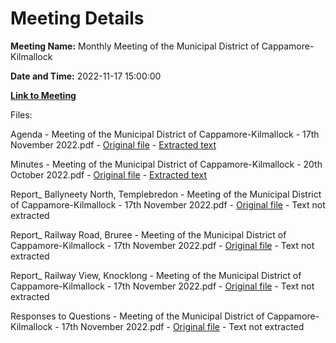 # Meeting Details

**Meeting Name:** Monthly Meeting of the Municipal District of Cappamore-Kilmallock

**Date and Time:** 2022-11-17 15:00:00

**[Link to Meeting](https://www.limerick.ie/council/whats-on/monthly-meeting-municipal-district-cappamore-kilmallock-87)**

Files: 

Agenda - Meeting of the Municipal District of Cappamore-Kilmallock - 17th November 2022.pdf - [Original file](https://www.limerick.ie/sites/default/files/media/documents/2022-11/01%20Agenda%20for%20November%202022%20MD%20Meeting.pdf) - [Extracted text](./Agenda%20-%20Meeting%20of%20the%20Municipal%20District%20of%20Cappamore-Kilmallock%20-%2017th%20November%202022.md)

Minutes - Meeting of the Municipal District of Cappamore-Kilmallock - 20th October 2022.pdf - [Original file](https://www.limerick.ie/sites/default/files/media/documents/2022-11/02%20Minutes%20of%2020th%20October%20Municipal%20District%20Meeting.pdf) - [Extracted text](./Minutes%20-%20Meeting%20of%20the%20Municipal%20District%20of%20Cappamore-Kilmallock%20-%2020th%20October%202022.md)

Report_ Ballyneety North, Templebredon - Meeting of the Municipal District of Cappamore-Kilmallock - 17th November 2022.pdf - [Original file](https://www.limerick.ie/sites/default/files/media/documents/2022-11/03%20Report%20-%20Ballyneety%20North%2C%20Templebredon.pdf) - Text not extracted

Report_ Railway Road, Bruree - Meeting of the Municipal District of Cappamore-Kilmallock - 17th November 2022.pdf - [Original file](https://www.limerick.ie/sites/default/files/media/documents/2022-11/04%20Report%20-%20Railway%20Road%20Bruree.pdf) - Text not extracted

Report_ Railway View, Knocklong - Meeting of the Municipal District of Cappamore-Kilmallock - 17th November 2022.pdf - [Original file](https://www.limerick.ie/sites/default/files/media/documents/2022-11/05%20Report%20-%20Railway%20View%2C%20Knocklong.pdf) - Text not extracted

Responses to Questions - Meeting of the Municipal District of Cappamore-Kilmallock - 17th November 2022.pdf - [Original file](https://www.limerick.ie/sites/default/files/media/documents/2022-11/Scanned%20responses%20Questions%20November%2022.pdf) - Text not extracted

